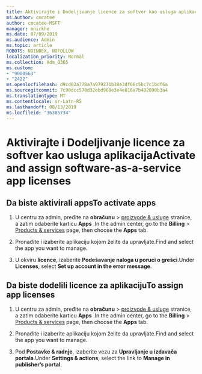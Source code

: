 ```yaml
---
title: Aktivirajte i Dodeljivanje licence za softver kao usluga aplikacija
ms.author: cmcatee
author: cmcatee-MSFT
manager: mnirkhe
ms.date: 07/09/2019
ms.audience: Admin
ms.topic: article
ROBOTS: NOINDEX, NOFOLLOW
localization_priority: Normal
ms.collection: Adm_O365
ms.custom:
- "9000563"
- "2422"
ms.openlocfilehash: d9cd02a778a7a979271b38e3df06c5bc7c1bdf6a
ms.sourcegitcommit: 7c90dcc570d32ebd968e3e4e816a7b482890b3a4
ms.translationtype: MT
ms.contentlocale: sr-Latn-RS
ms.lasthandoff: 08/13/2019
ms.locfileid: "36385734"
---
```

# <a name="activate-and-assign-software-as-a-service-app-licenses"></a><span data-ttu-id="54e63-102">Aktivirajte i Dodeljivanje licence za softver kao usluga aplikacija</span><span class="sxs-lookup"><span data-stu-id="54e63-102">Activate and assign software-as-a-service app licenses</span></span> 

## <a name="to-activate-apps"></a><span data-ttu-id="54e63-103">Da biste aktivirali apps</span><span class="sxs-lookup"><span data-stu-id="54e63-103">To activate apps</span></span>

1. <span data-ttu-id="54e63-104">U centru za admin, pređite na **obračunu** > [proizvode & usluge](https://go.microsoft.com/fwlink/p/?linkid=842054) stranice, a zatim odaberite karticu **Apps** .</span><span class="sxs-lookup"><span data-stu-id="54e63-104">In the admin center, go to the **Billing** > [Products & services](https://go.microsoft.com/fwlink/p/?linkid=842054) page, then choose the **Apps** tab.</span></span>

2. <span data-ttu-id="54e63-105">Pronađite i izaberite aplikaciju kojom želite da upravljate.</span><span class="sxs-lookup"><span data-stu-id="54e63-105">Find and select the app you want to manage.</span></span>

3. <span data-ttu-id="54e63-106">U okviru **licence**, izaberite **Podešavanje naloga u poruci o grešci**.</span><span class="sxs-lookup"><span data-stu-id="54e63-106">Under **Licenses**, select **Set up account in the error message**.</span></span>  

## <a name="to-assign-app-licenses"></a><span data-ttu-id="54e63-107">Da biste dodelili licence za aplikaciju</span><span class="sxs-lookup"><span data-stu-id="54e63-107">To assign app licenses</span></span>

1. <span data-ttu-id="54e63-108">U centru za admin, pređite na **obračunu** > [proizvode & usluge](https://go.microsoft.com/fwlink/p/?linkid=842054) stranice, a zatim odaberite karticu **Apps** .</span><span class="sxs-lookup"><span data-stu-id="54e63-108">In the admin center, go to the **Billing** > [Products & services](https://go.microsoft.com/fwlink/p/?linkid=842054) page, then choose the **Apps** tab.</span></span>

2. <span data-ttu-id="54e63-109">Pronađite i izaberite aplikaciju kojom želite da upravljate.</span><span class="sxs-lookup"><span data-stu-id="54e63-109">Find and select the app you want to manage.</span></span>  

3. <span data-ttu-id="54e63-110">Pod **Postavke & radnje**, izaberite vezu za **Upravljanje u izdavača portala**.</span><span class="sxs-lookup"><span data-stu-id="54e63-110">Under **Settings & actions**, select the link to **Manage in publisher’s portal**.</span></span>
